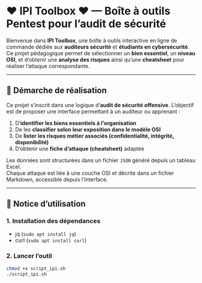 # ♥ IPI Toolbox ♥ — Boîte à outils Pentest pour l’audit de sécurité

Bienvenue dans **IPI Toolbox**, une boîte à outils interactive en ligne de commande dédiée aux **auditeurs sécurité** et **étudiants en cybersécurité**.  
Ce projet pédagogique permet de sélectionner un **bien essentiel**, un **niveau OSI**, et d’obtenir une **analyse des risques** ainsi qu’une **cheatsheet** pour réaliser l’attaque correspondante.

---

## 🧱 Démarche de réalisation

Ce projet s’inscrit dans une logique d’**audit de sécurité offensive**. L’objectif est de proposer une interface permettant à un auditeur ou apprenant :

1. D’**identifier les biens essentiels à l'organisation**
2. De les **classifier selon leur exposition dans le modèle OSI**
3. De **lister les risques métier associés (confidentialité, intégrité, disponibilité)**
4. D’obtenir une **fiche d’attaque (cheatsheet)** adaptée

Les données sont structurées dans un fichier `JSON` généré depuis un tableau Excel.  
Chaque attaque est liée à une couche OSI et décrite dans un fichier Markdown, accessible depuis l’interface.

---

## 📘 Notice d’utilisation

### 1. Installation des dépendances

- jq (`sudo apt install jq`)
- curl (`sudo apt install curl`)

### 2. Lancer l’outil

```bash
chmod +x script_ipi.sh
./script_ipi.sh
